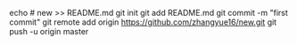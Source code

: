 echo # new >> README.md
git init
git add README.md
git commit -m "first commit"
git remote add origin https://github.com/zhangyue16/new.git
git push -u origin master
